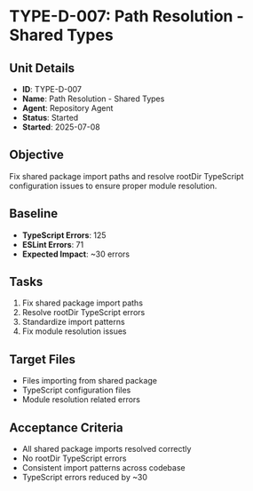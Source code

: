 # TYPE-D-007: Path Resolution - Shared Types

## Unit Details
- **ID**: TYPE-D-007
- **Name**: Path Resolution - Shared Types
- **Agent**: Repository Agent
- **Status**: Started
- **Started**: 2025-07-08

## Objective
Fix shared package import paths and resolve rootDir TypeScript configuration issues to ensure proper module resolution.

## Baseline
- **TypeScript Errors**: 125
- **ESLint Errors**: 71
- **Expected Impact**: ~30 errors

## Tasks
1. Fix shared package import paths
2. Resolve rootDir TypeScript errors
3. Standardize import patterns
4. Fix module resolution issues

## Target Files
- Files importing from shared package
- TypeScript configuration files
- Module resolution related errors

## Acceptance Criteria
- All shared package imports resolved correctly
- No rootDir TypeScript errors
- Consistent import patterns across codebase
- TypeScript errors reduced by ~30